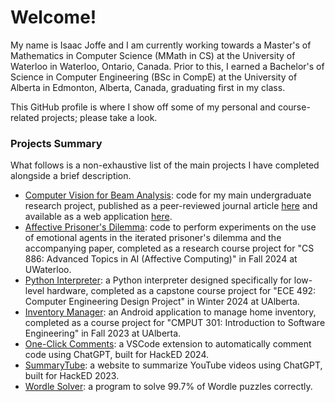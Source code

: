 # Welcome!

My name is Isaac Joffe and I am currently working towards a Master's of Mathematics in Computer Science (MMath in CS) at the University of Waterloo in Waterloo, Ontario, Canada. Prior to this, I earned a Bachelor's of Science in Computer Engineering (BSc in CompE) at the University of Alberta in Edmonton, Alberta, Canada, graduating first in my class.

This GitHub profile is where I show off some of my personal and course-related projects; please take a look.

### Projects Summary

What follows is a non-exhaustive list of the main projects I have completed alongside a brief description.

* [Computer Vision for Beam Analysis](https://github.com/mqp2259/CV4BeamAnalysis): code for my main undergraduate research project, published as a peer-reviewed journal article [here](https://www.mdpi.com/1424-8220/24/9/2923) and available as a web application [here](https://mecsimcalc.com/app/8307937/beam_app).
* [Affective Prisoner's Dilemma](https://github.com/ijoffe/AffectivePrisonersDilemma): code to perform experiments on the use of emotional agents in the iterated prisoner's dilemma and the accompanying paper, completed as a research course project for "CS 886: Advanced Topics in AI (Affective Computing)" in Fall 2024 at UWaterloo.
* [Python Interpreter](https://github.com/ECE-492-SnakesAndAdders/python-interpreter): a Python interpreter designed specifically for low-level hardware, completed as a capstone course project for "ECE 492: Computer Engineering Design Project" in Winter 2024 at UAlberta.
* [Inventory Manager](https://github.com/CMPUT301F23T20/JavaJeniuses): an Android application to manage home inventory, completed as a course project for "CMPUT 301: Introduction to Software Engineering" in Fall 2023 at UAlberta.
* [One-Click Comments](https://github.com/WeBuildInPublic/Comment-Assistant): a VSCode extension to automatically comment code using ChatGPT, built for HackED 2024.
* [SummaryTube](https://github.com/ijoffe/SummaryTube-DNF): a website to summarize YouTube videos using ChatGPT, built for HackED 2023.
* [Wordle Solver](https://github.com/ijoffe/wordle_solver): a program to solve 99.7% of Wordle puzzles correctly.
